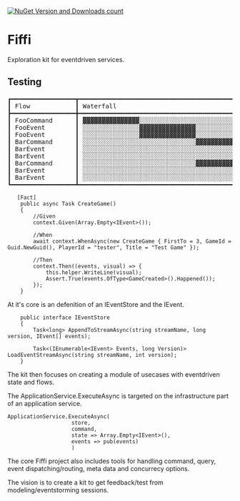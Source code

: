 ﻿[![NuGet Version and Downloads count](https://buildstats.info/nuget/Fiffi?includePreReleases=true)](https://www.nuget.org/packages/Fiffi/)

# Fiffi
Exploration kit for eventdriven services.

## Testing

<pre>
┏━━━━━━━━━━━━━━━━━┳━━━━━━━━━━━━━━━━━━━━━━━━━━━━━━━━━━━━━━━━━━━━━━━━━━━━━━━━━━━━━━━━━━━┳━━━━━━┳━━━━━━━━━━━━━━━━━━┓
┃ Flow            ┃ Waterfall                                                         ┃ Time ┃ Aggregate        ┃
┣━━━━━━━━━━━━━━━━━╋━━━━━━━━━━━━━━━━━━━━━━━━━━━━━━━━━━━━━━━━━━━━━━━━━━━━━━━━━━━━━━━━━━━╋━━━━━━╋━━━━━━━━━━━━━━━━━━┫
┃ FooCommand      ┃ ▓▓▓▓▓▓▓▓▓▓▓▓▓▓▓░░░░░░░░░░░░░░░░░░░░░░░░░░░░░░░░░░░░░░░░░░░░░      ┃ 0    ┃ 99a9c841-ebd9-4d ┃
┃ FooEvent        ┃ ░░░░░░░░░░░░░░░▓▓▓▓▓▓▓▓▓▓▓▓▓▓▓░░░░░░░░░░░░░░░░░░░░░░░░░░░░░░      ┃ 1    ┃ 99a9c841-ebd9-4d ┃
┃ FooEvent        ┃ ░░░░░░░░░░░░░░░▓▓▓▓▓▓▓▓▓▓▓▓▓▓▓░░░░░░░░░░░░░░░░░░░░░░░░░░░░░░      ┃ 1    ┃ 4cbcde1d-f12d-42 ┃
┃ BarCommand      ┃ ░░░░░░░░░░░░░░░░░░░░░░░░░░░░░░▓▓▓▓▓▓▓▓▓▓▓▓▓▓▓░░░░░░░░░░░░░░░      ┃ 2    ┃ 5800daa3-a109-4d ┃
┃ BarEvent        ┃ ░░░░░░░░░░░░░░░░░░░░░░░░░░░░░░░░░░░░░░░░░░░░░▓▓▓▓▓▓▓▓▓▓▓▓▓▓▓      ┃ 3    ┃ 5800daa3-a109-4d ┃
┃ BarEvent        ┃ ░░░░░░░░░░░░░░░░░░░░░░░░░░░░░░░░░░░░░░░░░░░░░▓▓▓▓▓▓▓▓▓▓▓▓▓▓▓      ┃ 3    ┃ a5c155cb-3f2d-4a ┃
┃ BarCommand      ┃ ░░░░░░░░░░░░░░░░░░░░░░░░░░░░░░▓▓▓▓▓▓▓▓▓▓▓▓▓▓▓░░░░░░░░░░░░░░░      ┃ 2    ┃ f20ba848-44f1-45 ┃
┃ BarEvent        ┃ ░░░░░░░░░░░░░░░░░░░░░░░░░░░░░░░░░░░░░░░░░░░░░▓▓▓▓▓▓▓▓▓▓▓▓▓▓▓      ┃ 3    ┃ f20ba848-44f1-45 ┃
┃ BarEvent        ┃ ░░░░░░░░░░░░░░░░░░░░░░░░░░░░░░░░░░░░░░░░░░░░░▓▓▓▓▓▓▓▓▓▓▓▓▓▓▓      ┃ 3    ┃ 21e1360f-13af-45 ┃
┗━━━━━━━━━━━━━━━━━┻━━━━━━━━━━━━━━━━━━━━━━━━━━━━━━━━━━━━━━━━━━━━━━━━━━━━━━━━━━━━━━━━━━━┻━━━━━━┻━━━━━━━━━━━━━━━━━━┛
</pre>

       [Fact]
        public async Task CreateGame()
        {
            //Given
            context.Given(Array.Empty<IEvent>());

            //When
            await context.WhenAsync(new CreateGame { FirstTo = 3, GameId = Guid.NewGuid(), PlayerId = "tester", Title = "Test Game" });

            //Then  
            context.Then((events, visual) => {
                this.helper.WriteLine(visual);
                Assert.True(events.OfType<GameCreated>().Happened());
            });
        }

At it's core is an defenition of an IEventStore and the IEvent.

```
	public interface IEventStore
	{
		Task<long> AppendToStreamAsync(string streamName, long version, IEvent[] events);

		Task<(IEnumerable<IEvent> Events, long Version)> LoadEventStreamAsync(string streamName, int version);
	}
```

The kit then focuses on creating a module of usecases with eventdriven state and flows.

The ApplicationService.ExecuteAsync is targeted on the infrastructure part of an application service.

```
ApplicationService.ExecuteAsync(
					store,
					command,
					state => Array.Empty<IEvent>(),
					events => pub(events)
					)
```

The core Fiffi project also includes tools for handling command, query, event dispatching/routing, meta data and concurrecy options.

The vision is to create a kit to get feedback/test from modeling/eventstorming sessions.

